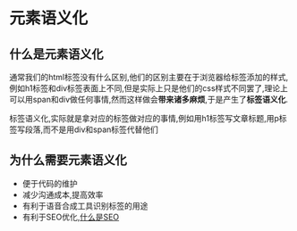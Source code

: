 # 元素语义化

## 什么是元素语义化

通常我们的html标签没有什么区别,他们的区别主要在于浏览器给标签添加的样式,例如h1标签和div标签表面上不同,但是实际上只是他们的css样式不同罢了,理论上可以用span和div做任何事情,然而这样做会**带来诸多麻烦**,于是产生了**标签语义化**.

标签语义化,实际就是拿对应的标签做对应的事情,例如用h1标签写文章标题,用p标签写段落,而不是用div和span标签代替他们

## 为什么需要元素语义化

* 便于代码的维护
* 减少沟通成本,提高效率
* 有利于语音合成工具识别标签的用途
* 有利于SEO优化,[什么是SEO](D:\前端学习\红宝书\coderwhy对应笔记\css_什么是SEO优化.md)